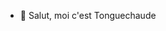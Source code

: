 - 👋 Salut, moi c'est Tonguechaude

<!---
Tonguechaude/Tonguechaude is a ✨ special ✨ repository because its `README.md` (this file) appears on your GitHub profile.
You can click the Preview link to take a look at your changes.
--->
